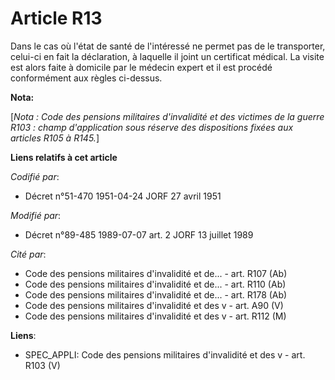 # Article R13

Dans le cas où l'état de santé de l'intéressé ne permet pas de le transporter, celui-ci en fait la déclaration, à laquelle il
joint un certificat médical. La visite est alors faite à domicile par le médecin expert et il est procédé conformément aux
règles ci-dessus.

**Nota:**

[*Nota : Code des pensions militaires d'invalidité et des victimes de la guerre R103 : champ d'application sous réserve des
dispositions fixées aux articles R105 à R145.*]

**Liens relatifs à cet article**

_Codifié par_:

  - Décret n°51-470 1951-04-24 JORF 27 avril 1951

_Modifié par_:

  - Décret n°89-485 1989-07-07 art. 2 JORF 13 juillet 1989

_Cité par_:

  - Code des pensions militaires d'invalidité et de... - art. R107 (Ab)
  - Code des pensions militaires d'invalidité et de... - art. R110 (Ab)
  - Code des pensions militaires d'invalidité et de... - art. R178 (Ab)
  - Code des pensions militaires d'invalidité et des v - art. A90 (V)
  - Code des pensions militaires d'invalidité et des v - art. R112 (M)

**Liens**:

  - SPEC_APPLI: Code des pensions militaires d'invalidité et des v - art. R103 (V)
